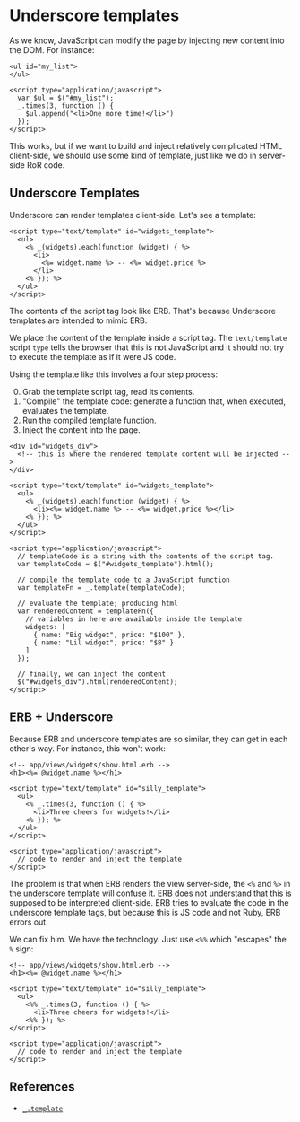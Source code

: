# Underscore templates

As we know, JavaScript can modify the page by injecting new content
into the DOM. For instance:

```
<ul id="my_list">
</ul>

<script type="application/javascript">
  var $ul = $("#my_list");
  _.times(3, function () {
    $ul.append("<li>One more time!</li>")
  });
</script>
```

This works, but if we want to build and inject relatively complicated
HTML client-side, we should use some kind of template, just like we do
in server-side RoR code.

## Underscore Templates

Underscore can render templates client-side. Let's see a template:

```
<script type="text/template" id="widgets_template">
  <ul>
    <% _(widgets).each(function (widget) { %>
      <li>
        <%= widget.name %> -- <%= widget.price %>
      </li>
    <% }); %>
  </ul>
</script>
```

The contents of the script tag look like ERB. That's because
Underscore templates are intended to mimic ERB.

We place the content of the template inside a script tag. The
`text/template` script `type` tells the browser that this is not
JavaScript and it should not try to execute the template as if it were
JS code.

Using the template like this involves a four step process:

0. Grab the template script tag, read its contents.
0. "Compile" the template code: generate a function that, when
   executed, evaluates the template.
0. Run the compiled template function.
0. Inject the content into the page.

```
<div id="widgets_div">
  <!-- this is where the rendered template content will be injected -->
</div>

<script type="text/template" id="widgets_template">
  <ul>
    <% _(widgets).each(function (widget) { %>
      <li><%= widget.name %> -- <%= widget.price %></li>
    <% }); %>
  </ul>
</script>

<script type="application/javascript">
  // templateCode is a string with the contents of the script tag.
  var templateCode = $("#widgets_template").html();

  // compile the template code to a JavaScript function
  var templateFn = _.template(templateCode);

  // evaluate the template; producing html
  var renderedContent = templateFn({
    // variables in here are available inside the template
    widgets: [
      { name: "Big widget", price: "$100" },
      { name: "Lil widget", price: "$8" }
    ]
  });

  // finally, we can inject the content
  $("#widgets_div").html(renderedContent);
</script>
```

## ERB + Underscore

Because ERB and underscore templates are so similar, they can get in
each other's way. For instance, this won't work:

```html+erb
<!-- app/views/widgets/show.html.erb -->
<h1><%= @widget.name %></h1>

<script type="text/template" id="silly_template">
  <ul>
    <% _.times(3, function () { %>
      <li>Three cheers for widgets!</li>
    <% }); %>
  </ul>
</script>

<script type="application/javascript">
  // code to render and inject the template
</script>
```

The problem is that when ERB renders the view server-side, the
`<%` and `%>` in the underscore template will confuse it. ERB does not
understand that this is supposed to be interpreted client-side. ERB
tries to evaluate the code in the underscore template tags, but
because this is JS code and not Ruby, ERB errors out.

We can fix him. We have the technology. Just use `<%%` which "escapes"
the `%` sign:

```
<!-- app/views/widgets/show.html.erb -->
<h1><%= @widget.name %></h1>

<script type="text/template" id="silly_template">
  <ul>
    <%% _.times(3, function () { %>
      <li>Three cheers for widgets!</li>
    <%% }); %>
</script>

<script type="application/javascript">
  // code to render and inject the template
</script>
```

## References

* [`_.template`][template-doc]

[template-doc]: http://underscorejs.org/#template
